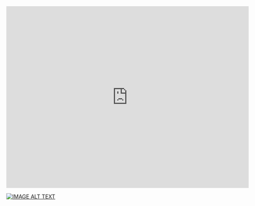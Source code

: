 <iframe
    width="640"
    height="480"
    src="https://youtube.com/shorts/Ck8sq4FGvMA"
    frameborder="0"
    allow="autoplay; encrypted-media"
    allowfullscreen
>
</iframe>



[![IMAGE ALT TEXT](http://img.youtube.com/vi/Ck8sq4FGvMA/0.jpg)](http://www.youtube.com/watch?v=Ck8sq4FGvMA "Video Title")
